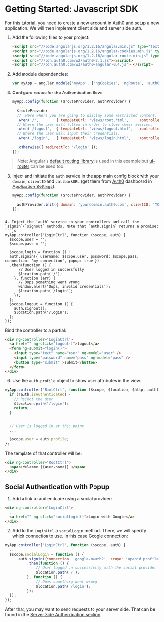 # Getting Started: Javascript SDK

For this tutorial, you need to create a new account in [Auth0](https://www.auth0.com) and setup a new application. We will then implement client side and server side auth.

1.  Add the following files to your project:
    ```html
    <script src="//code.angularjs.org/1.2.16/angular.min.js" type="text/javascript" charset="utf-8"></script>
    <script src="//code.angularjs.org/1.2.16/angular-cookies.min.js" type="text/javascript" charset="utf-8"></script>
    <script src="//code.angularjs.org/1.2.16/angular-route.min.js" type="text/javascript" charset="utf-8"></script>
    <script src="//cdn.auth0.com/w2/auth0-2.1.js"></script>
    <script src="//cdn.auth0.com/w2/auth0-angular-0.4.js"> </script>
    ```

2. Add module dependencies:
    ```js
    var myApp = angular.module('myApp', ['ngCookies', 'ngRoute', 'auth0']);
    ```

3. Configure routes for the Authentication flow:
    ```js
    myApp.config(function ($routeProvider, authProvider) {
      ...
      $routeProvider
      //  Here where you are going to display some restricted content.
      .when('/',        { templateUrl: 'views/root.html',     controller: 'RootCtrl'    })
      // Where the user will follow in order to close their session.
      .when('/logout',  { templateUrl: 'views/logout.html',   controller: 'LogoutCtrl'  })
      // Where the user will input their credentials.
      .when('/login',   { templateUrl: 'views/login.html',    controller: 'LoginCtrl'   })

      .otherwise({ redirectTo: '/login' });
    });
    ```

  > Note: Angular's [default routing library](https://docs.angularjs.org/api/ngRoute/service/$route) is used in this example but [ui-router](https://github.com/angular-ui/ui-router) can be used too.


3. Inject and initiate the `auth` service in the app main config block with your `domain`, `clientID` and `callbackURL` (get them from [Auth0](https://app.auth0.com/#/) dashboard in [Application Settings](https://app.auth0.com/#/applications)).
    ```js
    myApp.config(function ($routeProvider, authProvider) {
      ...
      authProvider.init({ domain: 'yourdomain.auth0.com', clientID: 'YOUR_CLIENT_ID',  callbackURL: 'http://localhost:1337/' });
    });
  ```

4. Inject the `auth` service in your controllers and call the `signin`/`signout` methods. Note that `auth.signin` returns a promise:
  ```js
  myApp.controller('LoginCtrl', function ($scope, auth) {
    $scope.user = '';
    $scope.pass = '';

    $scope.login = function () {
    auth.signin({ username: $scope.user, password: $scope.pass, connection: 'my-connection', popup: true })
    .then(function () {
        // User logged in successfully
        $location.path('/');
      }, function (err) {
        // Oops something went wrong
        window.alert('Oops, invalid credentials');
        $location.path('/login');
      });
    };
    $scope.logout = function () {
      auth.signout();
      $location.path('/login');
    };
  });
  ```

  Bind the controller to a partial:

  ```html
  <div ng-controller="LoginCtrl">
    <a href="" ng-click="logout()">logout</a>
    <form ng-submit="login()">
      <input type="text" name="user" ng-model="user" />
      <input type="password" name="pass" ng-model="pass" />
      <button type="submit" >submit</button>
    </form>
  </div>
  ```

6. Use the `auth.profile` object to show user attributes in the view.
  ```js
  myApp.controller('RootCtrl', function ($scope, $location, $http, auth) {
    if (!auth.isAuthenticated) {
      // Reject the user
      $location.path('/login');
      return;
    }


    // User is logged in at this point
    ...

    $scope.user = auth.profile;
  };
  ```
  The template of that controller will be:
  ```html
  <div ng-controller="RootCtrl">
    <span>Welcome {{user.name}}!</span>
  </div>
  ```
  
## Social Authentication with Popup

1. Add a link to authenticate using a social provider:
  ```html
  <div ng-controller="LoginCtrl">
    ...
    <a href="" ng-click="socialLogin()">Login with Google</a>
  </div>
  ```

2. Add to the `LoginCtrl` a `socialLogin` method. There, we will specify which connection to use. In this case Google connection:
  ```js
  myApp.controller('LoginCtrl', function ($scope, auth) {
    ...
    $scope.socialLogin = function () {
        auth.signin({connection: 'google-oauth2', scope: 'openid profile', popup: true })
            .then(function () {
                // User logged in successfully with the social provider
                $location.path('/');
            }, function () {
                // Oops something went wrong
                $location.path('/login');
            });
    });
  });
  ```

After that, you may want to send requests to your server side. That can be found in the [Server Side Authentication section](backend.md).
